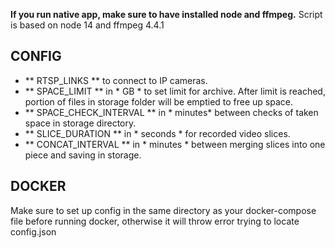 **If you run native app, make sure to have installed node and ffmpeg.**
Script is based on node 14 and ffmpeg 4.4.1

## CONFIG

- ** RTSP_LINKS ** to connect to IP cameras.
- ** SPACE_LIMIT ** in * GB * to set limit for archive. After limit is reached, portion of files in storage folder will be emptied to free up space.
- ** SPACE_CHECK_INTERVAL ** in * minutes*  between checks of taken space in storage directory.
- ** SLICE_DURATION ** in * seconds * for recorded video slices.
- ** CONCAT_INTERVAL ** in * minutes * between merging slices into one piece and saving in storage.

## DOCKER

Make sure to set up config in the same directory as your docker-compose file before running docker, otherwise it will throw error trying to locate config.json
